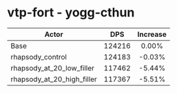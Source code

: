 # vtp-fort - yogg-cthun
| Actor | DPS | Increase |
|---|:---:|:---:|
|Base|124216|0.00%|
|rhapsody_control|124183|-0.03%|
|rhapsody_at_20_low_filler|117462|-5.44%|
|rhapsody_at_20_high_filler|117367|-5.51%|
